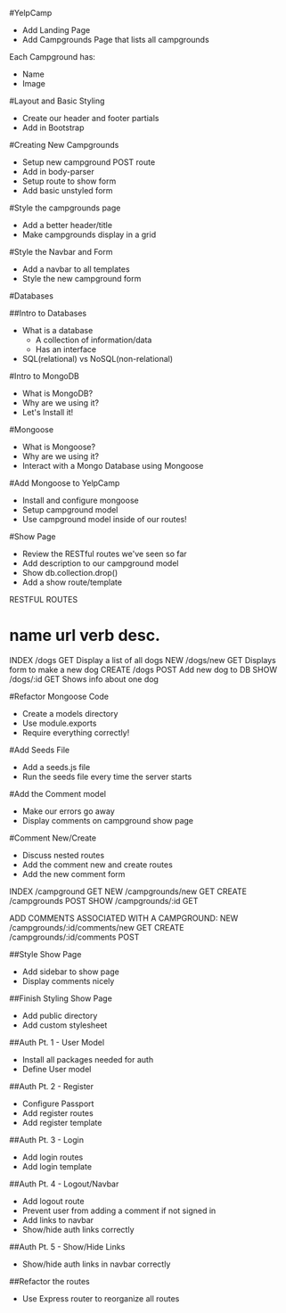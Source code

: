 #YelpCamp

* Add Landing Page
* Add Campgrounds Page that lists all campgrounds

Each Campground has:
* Name
* Image


#Layout and Basic Styling
* Create our header and footer partials
* Add in Bootstrap


#Creating New Campgrounds
* Setup new campground POST route
* Add in body-parser
* Setup route to show form
* Add basic unstyled form


#Style the campgrounds page
* Add a better header/title
* Make campgrounds display in a grid


#Style the Navbar and Form
* Add a navbar to all templates
* Style the new campground form


#Databases

##Intro to Databases
* What is a database
    * A collection of information/data
    * Has an interface
* SQL(relational) vs NoSQL(non-relational)


#Intro to MongoDB
* What is MongoDB?
* Why are we using it?
* Let's Install it!


#Mongoose
* What is Mongoose?
* Why are we using it?
* Interact with a Mongo Database using Mongoose


#Add Mongoose to YelpCamp
* Install and configure mongoose
* Setup campground model
* Use campground model inside of our routes!


#Show Page
* Review the RESTful routes we've seen so far
* Add description to our campground model
* Show db.collection.drop()
* Add a show route/template

RESTFUL ROUTES

name    url         verb    desc.
=================================================
INDEX   /dogs       GET     Display a list of all dogs
NEW     /dogs/new   GET     Displays form to make a new dog
CREATE  /dogs       POST    Add new dog to DB
SHOW    /dogs/:id   GET     Shows info about one dog

#Refactor Mongoose Code
* Create a models directory
* Use module.exports
* Require everything correctly!

#Add Seeds File
* Add a seeds.js file
* Run the seeds file every time the server starts

#Add the Comment model
* Make our errors go away
* Display comments on campground show page

#Comment New/Create
* Discuss nested routes
* Add the comment new and create routes
* Add the new comment form

INDEX   /campground         GET
NEW     /campgrounds/new    GET
CREATE  /campgrounds        POST
SHOW    /campgrounds/:id    GET

ADD COMMENTS ASSOCIATED WITH A CAMPGROUND:
NEW     /campgrounds/:id/comments/new   GET
CREATE  /campgrounds/:id/comments       POST

##Style Show Page
* Add sidebar to show page
* Display comments nicely

##Finish Styling Show Page
* Add public directory
* Add custom stylesheet

##Auth Pt. 1 - User Model
* Install all packages needed for auth
* Define User model

##Auth Pt. 2 - Register
* Configure Passport
* Add register routes
* Add register template

##Auth Pt. 3 - Login
* Add login routes
* Add login template

##Auth Pt. 4 - Logout/Navbar
* Add logout route
* Prevent user from adding a comment if not signed in
* Add links to navbar
* Show/hide auth links correctly

##Auth Pt. 5 - Show/Hide Links
* Show/hide auth links in navbar correctly

##Refactor the routes
* Use Express router to reorganize all routes